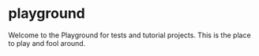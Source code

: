 # playground
Welcome to the Playground for tests and tutorial projects.
This is the place to play and fool around.
